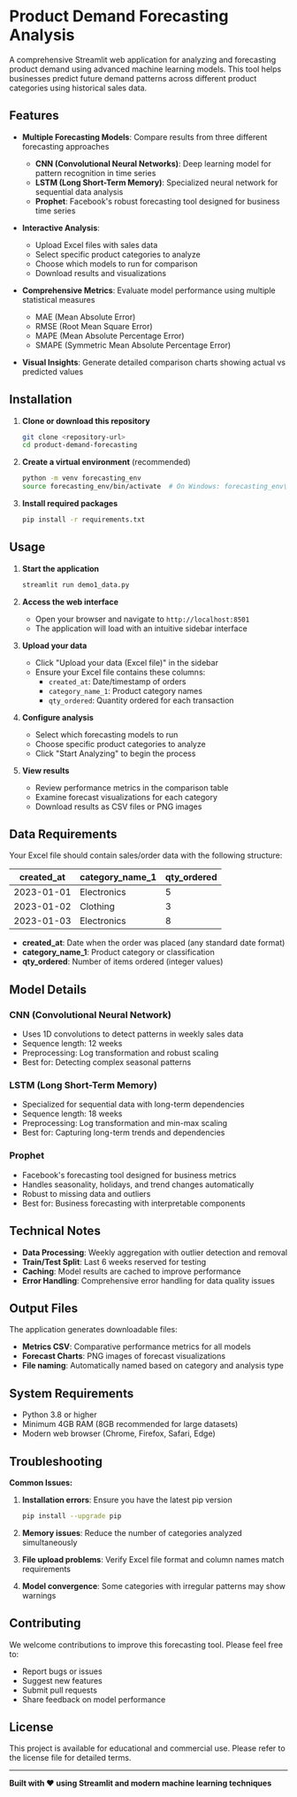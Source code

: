 # Product Demand Forecasting Analysis

A comprehensive Streamlit web application for analyzing and forecasting product demand using advanced machine learning models. This tool helps businesses predict future demand patterns across different product categories using historical sales data.

## Features

- **Multiple Forecasting Models**: Compare results from three different forecasting approaches
  - **CNN (Convolutional Neural Networks)**: Deep learning model for pattern recognition in time series
  - **LSTM (Long Short-Term Memory)**: Specialized neural network for sequential data analysis
  - **Prophet**: Facebook's robust forecasting tool designed for business time series

- **Interactive Analysis**: 
  - Upload Excel files with sales data
  - Select specific product categories to analyze
  - Choose which models to run for comparison
  - Download results and visualizations

- **Comprehensive Metrics**: Evaluate model performance using multiple statistical measures
  - MAE (Mean Absolute Error)
  - RMSE (Root Mean Square Error)
  - MAPE (Mean Absolute Percentage Error)
  - SMAPE (Symmetric Mean Absolute Percentage Error)

- **Visual Insights**: Generate detailed comparison charts showing actual vs predicted values

## Installation

1. **Clone or download this repository**
   ```bash
   git clone <repository-url>
   cd product-demand-forecasting
   ```

2. **Create a virtual environment** (recommended)
   ```bash
   python -m venv forecasting_env
   source forecasting_env/bin/activate  # On Windows: forecasting_env\Scripts\activate
   ```

3. **Install required packages**
   ```bash
   pip install -r requirements.txt
   ```

## Usage

1. **Start the application**
   ```bash
   streamlit run demo1_data.py
   ```

2. **Access the web interface**
   - Open your browser and navigate to `http://localhost:8501`
   - The application will load with an intuitive sidebar interface

3. **Upload your data**
   - Click "Upload your data (Excel file)" in the sidebar
   - Ensure your Excel file contains these columns:
     - `created_at`: Date/timestamp of orders
     - `category_name_1`: Product category names
     - `qty_ordered`: Quantity ordered for each transaction

4. **Configure analysis**
   - Select which forecasting models to run
   - Choose specific product categories to analyze
   - Click "Start Analyzing" to begin the process

5. **View results**
   - Review performance metrics in the comparison table
   - Examine forecast visualizations for each category
   - Download results as CSV files or PNG images

## Data Requirements

Your Excel file should contain sales/order data with the following structure:

| created_at | category_name_1 | qty_ordered |
|------------|-----------------|-------------|
| 2023-01-01 | Electronics     | 5           |
| 2023-01-02 | Clothing        | 3           |
| 2023-01-03 | Electronics     | 8           |

- **created_at**: Date when the order was placed (any standard date format)
- **category_name_1**: Product category or classification
- **qty_ordered**: Number of items ordered (integer values)

## Model Details

### CNN (Convolutional Neural Network)
- Uses 1D convolutions to detect patterns in weekly sales data
- Sequence length: 12 weeks
- Preprocessing: Log transformation and robust scaling
- Best for: Detecting complex seasonal patterns

### LSTM (Long Short-Term Memory)
- Specialized for sequential data with long-term dependencies
- Sequence length: 18 weeks  
- Preprocessing: Log transformation and min-max scaling
- Best for: Capturing long-term trends and dependencies

### Prophet
- Facebook's forecasting tool designed for business metrics
- Handles seasonality, holidays, and trend changes automatically
- Robust to missing data and outliers
- Best for: Business forecasting with interpretable components

## Technical Notes

- **Data Processing**: Weekly aggregation with outlier detection and removal
- **Train/Test Split**: Last 6 weeks reserved for testing
- **Caching**: Model results are cached to improve performance
- **Error Handling**: Comprehensive error handling for data quality issues

## Output Files

The application generates downloadable files:
- **Metrics CSV**: Comparative performance metrics for all models
- **Forecast Charts**: PNG images of forecast visualizations
- **File naming**: Automatically named based on category and analysis type

## System Requirements

- Python 3.8 or higher
- Minimum 4GB RAM (8GB recommended for large datasets)
- Modern web browser (Chrome, Firefox, Safari, Edge)

## Troubleshooting

**Common Issues:**

1. **Installation errors**: Ensure you have the latest pip version
   ```bash
   pip install --upgrade pip
   ```

2. **Memory issues**: Reduce the number of categories analyzed simultaneously

3. **File upload problems**: Verify Excel file format and column names match requirements

4. **Model convergence**: Some categories with irregular patterns may show warnings

## Contributing

We welcome contributions to improve this forecasting tool. Please feel free to:
- Report bugs or issues
- Suggest new features
- Submit pull requests
- Share feedback on model performance

## License

This project is available for educational and commercial use. Please refer to the license file for detailed terms.

---

**Built with ❤️ using Streamlit and modern machine learning techniques**
